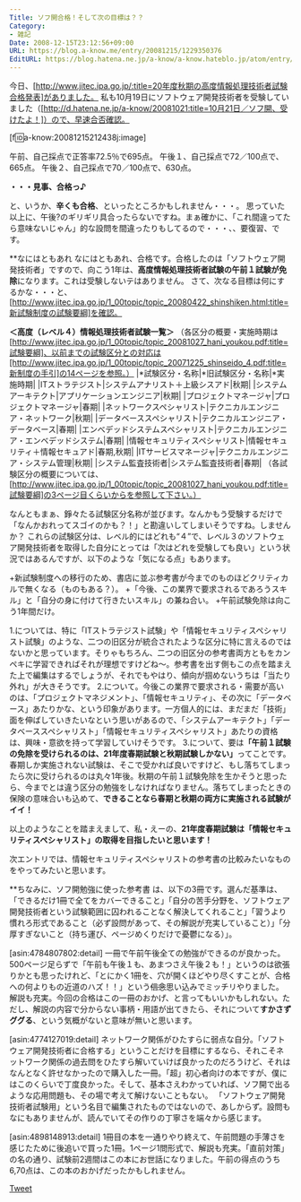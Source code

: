 ```yaml
---
Title: ソフ開合格！そして次の目標は？？
Category:
- 雑記
Date: 2008-12-15T23:12:56+09:00
URL: https://blog.a-know.me/entry/20081215/1229350376
EditURL: https://blog.hatena.ne.jp/a-know/a-know.hateblo.jp/atom/entry/12921228815727980153
---
```


今日、[http://www.jitec.ipa.go.jp/:title=20年度秋期の高度情報処理技術者試験合格発表]がありました。
私も10月19日にソフトウェア開発技術者を受験していました（[http://d.hatena.ne.jp/a-know/20081021:title=10月21日／ソフ開、受けたよ！]）ので、早速合否確認。


[f:id:a-know:20081215212438j:image]


午前、自己採点で正答率72.5％で695点。
午後１、自己採点で72／100点で、665点。
午後２、自己採点で70／100点で、630点。


<span style="font-weight:bold;">・・・見事、合格っ♪</span>


と、いうか、<span style="font-weight:bold;">辛くも合格</span>、といったところかもしれません・・・。
思っていた以上に、午後?のギリギリ具合ったらないですね。まぁ確かに、「これ間違ってたら意味ないじゃん」的な設問を間違ったりもしてるので・・・、、要復習、です。


**なにはともあれ
なにはともあれ、合格です。合格したのは「ソフトウェア開発技術者」ですので、向こう1年は、<span style="font-weight:bold;">高度情報処理技術者試験の午前１試験が免除</span>になります。これは受験しないテはありません。
さて、次なる目標は何にするかな・・・と、[http://www.jitec.ipa.go.jp/1_00topic/topic_20080422_shinshiken.html:title=新試験制度の試験要綱]を確認。


<span style="font-weight:bold;">＜高度（レベル４）情報処理技術者試験一覧＞</span>
（各区分の概要・実施時期は[http://www.jitec.ipa.go.jp/1_00topic/topic_20081027_hani_youkou.pdf:title=試験要綱]、以前までの試験区分との対応は[http://www.jitec.ipa.go.jp/1_00topic/topic_20071225_shinseido_4.pdf:title=新制度の手引]の14ページを参照。）
|*試験区分・名称|*旧試験区分・名称|*実施時期|
|ITストラテジスト|システムアナリスト＋上級シスアド|秋期|
|システムアーキテクト|アプリケーションエンジニア|秋期|
|プロジェクトマネージャ|プロジェクトマネージャ|春期|
|ネットワークスペシャリスト|テクニカルエンジニア・ネットワーク|秋期|
|データベーススペシャリスト|テクニカルエンジニア・データベース|春期|
|エンべデッドシステムスペシャリスト|テクニカルエンジニア・エンベデッドシステム|春期|
|情報セキュリティスペシャリスト|情報セキュリティ＋情報セキュアド|春期,秋期|
|ITサービスマネージャ|テクニカルエンジニア・システム管理|秋期|
|システム監査技術者|システム監査技術者|春期|
（各試験区分の概要については、[http://www.jitec.ipa.go.jp/1_00topic/topic_20081027_hani_youkou.pdf:title=試験要綱]の3ページ目くらいからを参照して下さい。）


なんともまぁ、錚々たる試験区分名称が並びます。なんかもう受験するだけで「なんかおれってスゴイのかも？！」と勘違いしてしまいそうですね。しませんか？
これらの試験区分は、レベル的にはどれも“４”で、レベル３のソフトウェア開発技術者を取得した自分にとっては「次はどれを受験しても良い」という状況ではあるんですが、以下のような「気になる点」もあります。


+新試験制度への移行のため、書店に並ぶ参考書が今までのものほどクリティカルで無くなる（ものもある？）。
+「今後、この業界で要求されるであろうスキル」と「自分の身に付けて行きたいスキル」の兼ね合い。
+午前試験免除は向こう1年間だけ。


1.については、特に「ITストラテジスト試験」や「情報セキュリティスペシャリスト試験」のような、二つの旧区分が統合されたような区分に特に言えるのではないかと思っています。そりゃもちろん、二つの旧区分の参考書両方ともをカンペキに学習できればそれが理想ですけどね〜。参考書を出す側もこの点を踏まえた上で編集はするでしょうが、それでもやはり、傾向が掴めないうちは「当たり外れ」が大きそうです。
2.について。今後この業界で要求される・需要が高いのは、「プロジェクトマネジメント」、「情報セキュリティ」、その次に「データベース」あたりかな、という印象があります。一方個人的には、まだまだ「技術」面を伸ばしていきたいなという思いがあるので、「システムアーキテクト」「データベーススペシャリスト」「情報セキュリティスペシャリスト」あたりの資格は、興味・意欲を持って学習していけそうです。
3.について、要は<span style="font-weight:bold;">「午前１試験の免除を受けられるのは、21年度春期試験と秋期試験しかない」</span>ってことです。春期しか実施されない試験は、そこで受かれば良いですけど、もし落ちてしまったら次に受けられるのは丸々1年後。秋期の午前１試験免除を生かそうと思ったら、今までとは違う区分の勉強をしなければなりません。落ちてしまったときの保険の意味合いも込めて、<span style="font-weight:bold;">できることなら春期と秋期の両方に実施される試験がイイ！</span>


以上のようなことを踏まえまして、私・えーの、<span style="font-weight:bold;">21年度春期試験は「情報セキュリティスペシャリスト」の取得を目指したいと思います！</span>

次エントリでは、情報セキュリティスペシャリストの参考書の比較みたいなものをやってみたいと思います。


**ちなみに、ソフ開勉強に使った参考書
は、以下の3冊です。選んだ基準は、「できるだけ1冊で全てをカバーできること」「自分の苦手分野を、ソフトウェア開発技術者という試験範囲に囚われることなく解決してくれること」「習うより慣れろ形式であること（必ず設問があって、その解説が充実していること）」「分厚すぎないこと（持ち運び、ページめくりだけで憂鬱になる）」。


[asin:4784807802:detail]
一冊で午前午後全ての勉強ができるのが良かった。500ページ足らずで「午前も午後１も、あまつさえ午後２も！」というのは欲張りかとも思ったけれど、「とにかく1冊を、穴が開くほどやり尽くすことが、合格への何よりもの近道のハズ！！」という<del datetime="2008-12-15T23:12:56+09:00">信念</del>思い込みでミッチリやりました。
解説も充実。今回の合格はこの一冊のおかげ、と言ってもいいかもしれない。ただし、解説の内容で分からない事柄・用語が出てきたら、それについて<span style="font-weight:bold;">すかさずググる</span>、という気概がないと意味が無いと思います。


[asin:4774127019:detail]
ネットワーク関係がひたすらに弱点な自分。「ソフトウェア開発技術者に合格する」ということだけを目標にするなら、それこそネットワーク関係の過去問をひたすら解いていけば良かったのだろうけど、それはなんとなく許せなかったので購入した一冊。「超」初心者向けの本ですが、僕にはこのくらいで丁度良かった。そして、基本さえわかっていれば、ソフ開で出るような応用問題も、その場で考えて解けないこともない。
「ソフトウェア開発技術者試験用」という名目で編集されたものではないので、あしからず。設問もなにもありませんが、読んでいてその作りの丁寧さを端々から感じます。


[asin:4898148913:detail]
1冊目の本を一通りやり終えて、午前問題の手薄さを感じたために後追いで買った1冊。1ページ1問形式で、解説も充実。「直前対策」の名の通り、試験前2週間はこの本にお世話になりました。午前の得点のうち6,70点は、この本のおかげだったかもしれません。



<a href="http://twitter.com/share" class="twitter-share-button" data-count="horizontal" data-via="a_know" data-related="CDiT_info" data-lang="ja">Tweet</a><script type="text/javascript" src="//platform.twitter.com/widgets.js"></script>
